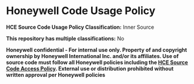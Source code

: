 # Honeywell Code Usage Policy
 
**HCE Source Code Usage Policy Classification:** Inner Source
 
[comment]: # (Options for above are "Inner Source", "General Application", "Highly Confidential", "Export Controlled")
 
**This repository has multiple classifications:** No
 
[comment]: # (Options for above are "Yes" when subfolders contain a separate policy, "No" when the whole repo has the same policy)
 
**Honeywell confidential - For internal use only.
Property of and copyright ownership by Honeywell International Inc. and/or its affiliates.
Use of source code must follow all Honeywell policies including the [HCE Source Code Access Policy](http://go.honeywell.com/hce-code-access-policy).
External use or distribution prohibited without written approval per Honeywell policies**